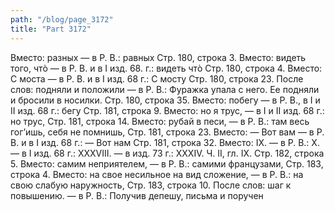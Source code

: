 ```yaml
---
path: "/blog/page_3172"
title: "Part 3172"
---
```


Вместо: разных — в Р. В.: равных
Стр. 180, строка 3.
Вместо: видеть того, чтò — в Р. В. и в I изд. 68. г.: видеть чтò
Стр. 180, строка 4.
Вместо: С моста — в Р. В. и в I изд. 68 г.: С мосту
Стр. 180, строка 23.
После слов: подняли и положили — в Р. В.: Фуражка упала с него. Ее подняли и бросили в носилки.
Стр. 180, строка 35.
Вместо: побегу — в Р. В., в I и II изд. 68 г.: бегу
Стр. 181, строка 9.
Вместо: но я трус, — в I и II изд. 68 г.: но трус,
Стр. 181, строка 14.
Вместо: рубай в песи, — в Р. В.: там весь гог’ишь, себя не помнишь,
Стр. 181, строка 23.
Вместо: — Вот вам — в Р. В. и в I изд. 68 г.: — Вот нам
Стр. 181, строка 32.
Вместо: IX. — в Р. В.: X. — в I изд. 68 г.: XXXVIII. — в изд. 73 г.: XXXIV.
Ч. II, гл. IX.
Стр. 182, строка 5.
Вместо: самим неприятелем, — в Р. В.: самими французами,
Стр. 183, строка 4.
Вместо: на свое несильное на вид сложение, — в Р. В.: на свою слабую наружность,
Стр. 183, строка 10.
После слов: шаг к повышению. — в Р. В.: Получив депешу, письма и поручен
